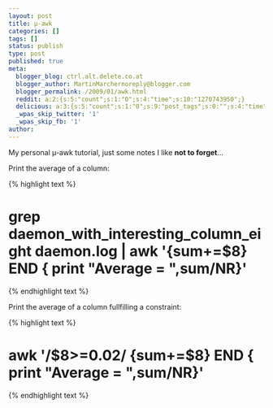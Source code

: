 ```yaml
---
layout: post
title: µ-awk
categories: []
tags: []
status: publish
type: post
published: true
meta:
  blogger_blog: ctrl.alt.delete.co.at
  blogger_author: MartinMarchernoreply@blogger.com
  blogger_permalink: /2009/01/awk.html
  reddit: a:2:{s:5:"count";s:1:"0";s:4:"time";s:10:"1270743950";}
  delicious: a:3:{s:5:"count";s:1:"0";s:9:"post_tags";s:0:"";s:4:"time";s:10:"1270743940";}
  _wpas_skip_twitter: '1'
  _wpas_skip_fb: '1'
author: 
---
```

<p>My personal µ-awk tutorial, just some notes I like <strong>not to forget</strong>...</p>
<p>Print the average of a column:

{% highlight text %}
# grep daemon_with_interesting_column_eight daemon.log | awk '{sum+=$8} END { print "Average = ",sum/NR}'
{% endhighlight text %}

Print the average of a column fullfilling a constraint:

{% highlight text %}
# awk '/$8>=0.02/  {sum+=$8} END { print "Average = ",sum/NR}'
{% endhighlight text %}

